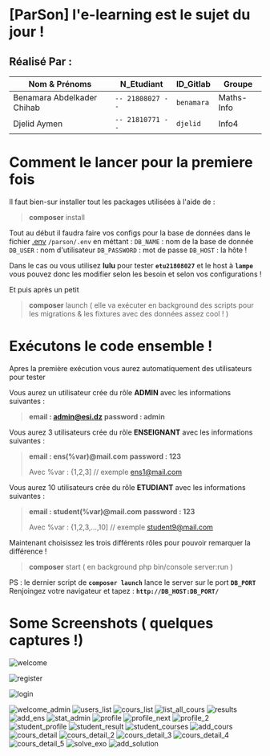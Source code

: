 # [ParSon]  l'e-learning est le sujet du jour  !

## Réalisé Par :
  |   Nom & Prénoms |N_Etudiant| ID_Gitlab | Groupe |
|----------------|-------------------------------|-----------------------------|-------|
|Benamara Abdelkader Chihab | `-- 21808027 --` | `benamara` |    Maths-Info     
|Djelid Aymen | `-- 21810771 --` | `djelid` |  Info4 |


# Comment le lancer pour la premiere fois 
Il faut bien-sur installer tout les packages utilisées  à l'aide de :
>  **composer** install

Tout au début il faudra faire vos configs pour la base de données dans le fichier  [.env](https://github.com/ChihabEddine98/parson/blob/master/parson/.env) 
`/parson/.env`
en  méttant :
`DB_NAME` : nom de la base de donnée
`DB_USER` : nom d'utilisateur
`DB_PASSWORD` : mot de passe 
`DB_HOST` : la hôte !

Dans le cas ou vous utilisez **lulu** pour tester 
**`etu21808027`** et le host à **`lampe`** vous pouvez donc les modifier selon les besoin et selon vos configurations !

Et puis après un petit
>  **composer** launch
( elle va exécuter en background des scripts pour les migrations 
& les fixtures avec des données assez cool ! ) 




# Exécutons le code ensemble !
Apres la première exécution vous aurez automatiquement  des utilisateurs pour tester 

Vous aurez un utilisateur crée du rôle **ADMIN** avec les informations suivantes : 
> **email :  admin@esi.dz**
> **password :  admin**

Vous aurez 3 utilisateurs crée du rôle **ENSEIGNANT** avec les informations suivantes : 
> **email :  ens(%var)@mail.com**
> **password :  123**
> 
>  Avec %var : {1,2,3]  // exemple ens1@mail.com

Vous aurez 10 utilisateurs crée du rôle **ETUDIANT** avec les informations suivantes : 
> **email :  student(%var)@mail.com**
> **password :  123**
> 
>  Avec %var : {1,2,3,...,10]  // exemple student9@mail.com

Maintenant choisissez les trois différents rôles pour pouvoir remarquer la différence !
>  **composer** start
>  ( en background php bin/console server:run )

PS : le dernier script de **`composer launch`** lance le server sur le port **`DB_PORT`**
Renjoingez votre navigateur et tapez :
**`http://DB_HOST:DB_PORT/`**

# Some Screenshots ( quelques captures !)

![welcome](https://user-images.githubusercontent.com/38104305/82168353-e0be5680-98be-11ea-86dd-52989d4e96f9.JPG)

![register](https://user-images.githubusercontent.com/38104305/82168373-eae05500-98be-11ea-9ebd-c25ea840aa26.JPG)

![login](https://user-images.githubusercontent.com/38104305/82168376-ecaa1880-98be-11ea-9cca-bf1f09113f76.JPG)

![welcome_admin](https://user-images.githubusercontent.com/38104305/82168398-f469bd00-98be-11ea-869a-c961635213d9.JPG)
![users_list](https://user-images.githubusercontent.com/38104305/82168412-ff245200-98be-11ea-8593-42031aea9fdf.JPG)
![cours_list](https://user-images.githubusercontent.com/38104305/82168422-03e90600-98bf-11ea-9843-1fb449ae279a.JPG)
![list_all_cours](https://user-images.githubusercontent.com/38104305/82168424-064b6000-98bf-11ea-9160-566f0fbe8411.JPG)
![results](https://user-images.githubusercontent.com/38104305/82168432-0ba8aa80-98bf-11ea-897c-333c07e0991a.JPG)
![add_ens](https://user-images.githubusercontent.com/38104305/82168442-1105f500-98bf-11ea-8774-1647bd0fda45.JPG)
![stat_admin](https://user-images.githubusercontent.com/38104305/82168450-15321280-98bf-11ea-9c11-27e79e8b264f.JPG)
![profile](https://user-images.githubusercontent.com/38104305/82168485-2b3fd300-98bf-11ea-8c44-2e051bbd63f6.JPG)
![profile_next](https://user-images.githubusercontent.com/38104305/82168592-5aeedb00-98bf-11ea-913f-20d723814ddf.JPG)
![profile_2](https://user-images.githubusercontent.com/38104305/82168495-30048700-98bf-11ea-99ab-e9e9df8ebc0f.JPG)
![student_profile](https://user-images.githubusercontent.com/38104305/82168504-34c93b00-98bf-11ea-9abe-36db55e5adfd.JPG)
![student_result](https://user-images.githubusercontent.com/38104305/82168513-398def00-98bf-11ea-8a26-7d1e0e622874.JPG)
![student_courses](https://user-images.githubusercontent.com/38104305/82168522-3eeb3980-98bf-11ea-85a4-0f67ad11d5fa.JPG)
![add_cours](https://user-images.githubusercontent.com/38104305/82168544-47dc0b00-98bf-11ea-86dd-c625002c8f52.JPG)
![cours_detail](https://user-images.githubusercontent.com/38104305/82168552-4a3e6500-98bf-11ea-8537-38b4c631016c.JPG)
![cours_detail_2](https://user-images.githubusercontent.com/38104305/82168560-4ca0bf00-98bf-11ea-89c0-2029a59cbf42.JPG)
![cours_detail_3](https://user-images.githubusercontent.com/38104305/82168563-4dd1ec00-98bf-11ea-9ec1-407b388b3341.JPG)
![cours_detail_4](https://user-images.githubusercontent.com/38104305/82168569-4f9baf80-98bf-11ea-914d-f14a9a8b5e53.JPG)
![cours_detail_5](https://user-images.githubusercontent.com/38104305/82168578-5296a000-98bf-11ea-8121-18db0d1beda8.JPG)
![solve_exo](https://user-images.githubusercontent.com/38104305/82168584-55919080-98bf-11ea-8a23-e787d7bc5a04.JPG)
![add_solution](https://user-images.githubusercontent.com/38104305/82168616-6a6e2400-98bf-11ea-8a54-0a5e6c05906d.JPG)





